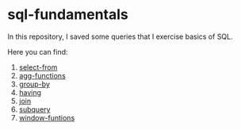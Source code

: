 # sql-fundamentals

In this repository, I saved some queries that I exercise basics of SQL.

Here you can find:
1. [select-from](https://github.com/rogeriojunio/sql-fundamentals/tree/main/select-from)
2. [agg-functions](https://github.com/rogeriojunio/sql-fundamentals/tree/main/agg-functions)
3. [group-by](https://github.com/rogeriojunio/sql-fundamentals/tree/main/group-by)
4. [having](https://github.com/rogeriojunio/sql-fundamentals/tree/main/having)
5. [join](https://github.com/rogeriojunio/sql-fundamentals/tree/main/join)
6. [subquery](https://github.com/rogeriojunio/sql-fundamentals/tree/main/subquery)
7. [window-funtions](https://github.com/rogeriojunio/sql-fundamentals/tree/main/window-functions)
